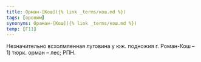 ```yaml
---
title: Орман-[Кош]({% link _terms/кош.md %})
tags: [ороним]
synonyms: Ораман-[Кош]({% link _terms/кош.md %})
temp: [Г11]
---
```


Незначительно всхолмленная луговина у юж. подножия г. Роман-Кош – 1) тюрк. орман
– лес; РПН.
